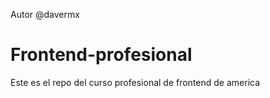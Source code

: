 Autor @davermx

Frontend-profesional
====================

Este es el repo del curso profesional de frontend de america
